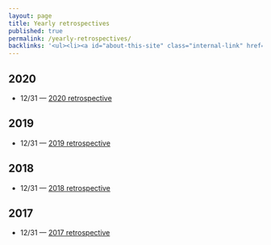 ```yaml
---
layout: page
title: Yearly retrospectives
published: true
permalink: /yearly-retrospectives/
backlinks: '<ul><li><a id="about-this-site" class="internal-link" href="/about-this-site/">About this site</a></li><li><a id="home" class="internal-link" href="/">Home</a></li><li><a id="my-recurring-tasks" class="internal-link" href="/my-recurring-tasks/">My recurring tasks</a></li></ul>'
---
```



## 2020
- 12/31 — <a id="retrospective-2020" class="internal-link" href="/retrospective-2020/">2020 retrospective</a>

## 2019
- 12/31 — <a id="retrospective-2019" class="internal-link" href="/retrospective-2019/">2019 retrospective</a>

## 2018
- 12/31 — <a id="retrospective-2018" class="internal-link" href="/retrospective-2018/">2018 retrospective</a>

## 2017
- 12/31 — <a id="retrospective-2017" class="internal-link" href="/retrospective-2017/">2017 retrospective</a>
